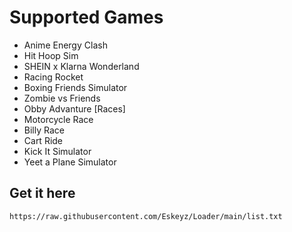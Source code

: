 # Supported Games
- Anime Energy Clash
- Hit Hoop Sim
- SHEIN x Klarna Wonderland
- Racing Rocket
- Boxing Friends Simulator
- Zombie vs Friends
- Obby Advanture [Races]
- Motorcycle Race
- Billy Race
- Cart Ride
- Kick It Simulator
- Yeet a Plane Simulator

## Get it here
```
https://raw.githubusercontent.com/Eskeyz/Loader/main/list.txt
```
